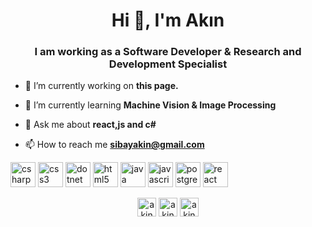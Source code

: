 <h1 align="center">Hi 👋, I'm Akın</h1>
<h3 align="center">I am working as a Software Developer & Research and Development Specialist</h3>

- 🔭 I’m currently working on **this page.**

- 🌱 I’m currently learning **Machine Vision & Image Processing**

- 💬 Ask me about **react,js and c#**

- 📫 How to reach me **sibayakin@gmail.com**

<p align="left"><img src="https://devicons.github.io/devicon/devicon.git/icons/csharp/csharp-original.svg" alt="csharp" width="40" height="40"/> <img src="https://devicons.github.io/devicon/devicon.git/icons/css3/css3-original-wordmark.svg" alt="css3" width="40" height="40"/> <img src="https://devicons.github.io/devicon/devicon.git/icons/dot-net/dot-net-original-wordmark.svg" alt="dotnet" width="40" height="40"/> <img src="https://devicons.github.io/devicon/devicon.git/icons/html5/html5-original-wordmark.svg" alt="html5" width="40" height="40"/> <img src="https://devicons.github.io/devicon/devicon.git/icons/java/java-original-wordmark.svg" alt="java" width="40" height="40"/> <img src="https://devicons.github.io/devicon/devicon.git/icons/javascript/javascript-original.svg" alt="javascript" width="40" height="40"/> <img src="https://devicons.github.io/devicon/devicon.git/icons/postgresql/postgresql-original-wordmark.svg" alt="postgresql" width="40" height="40"/> <img src="https://devicons.github.io/devicon/devicon.git/icons/react/react-original-wordmark.svg" alt="react" width="40" height="40"/></p>

<p align="center">
<a href="https://dev.to/akinsibay" target="blank"><img align="center" src="https://cdn.jsdelivr.net/npm/simple-icons@3.0.1/icons/dev-dot-to.svg" alt="akinsibay" height="30" width="30" /></a>
<a href="https://twitter.com/akinsibay" target="blank"><img align="center" src="https://cdn.jsdelivr.net/npm/simple-icons@3.0.1/icons/twitter.svg" alt="akinsibay" height="30" width="30" /></a>
<a href="https://linkedin.com/in/akinsibay" target="blank"><img align="center" src="https://cdn.jsdelivr.net/npm/simple-icons@3.0.1/icons/linkedin.svg" alt="akinsibay" height="30" width="30" /></a>
</p>

